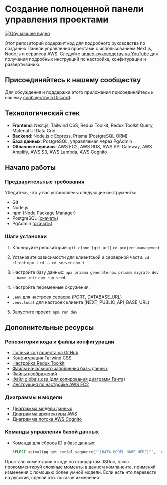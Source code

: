 # Создание полноценной панели управления проектами

[![Обучающее видео](https://img.youtube.com/vi/KAV8vo7hGAo/0.jpg)](https://www.youtube.com/watch?v=KAV8vo7hGAo)

Этот репозиторий содержит код для подробного руководства по созданию Панели управления проектами с использованием Next.js, Node.js и сервисов AWS.
Следуйте [видео-руководству на YouTube](https://www.youtube.com/watch?v=KAV8vo7hGAo) для получения подробных инструкций по настройке, конфигурации и развертыванию.

## Присоединяйтесь к нашему сообществу

Для обсуждения и поддержки этого приложения присоединяйтесь к нашему [сообществу в Discord](https://discord.com/channels/1070200085440376872/1082900634442940416/threads/1282730219488280576).

## Технологический стек

- **Frontend**: Next.js, Tailwind CSS, Redux Toolkit, Redux Toolkit Query, Material UI Data Grid
- **Backend**: Node.js с Express, Prisma (PostgreSQL ORM)
- **База данных**: PostgreSQL, управляемая через PgAdmin
- **Облачные сервисы**: AWS EC2, AWS RDS, AWS API Gateway, AWS Amplify, AWS S3, AWS Lambda, AWS Cognito

## Начало работы

### Предварительные требования

Убедитесь, что у вас установлены следующие инструменты:

- Git
- Node.js
- npm (Node Package Manager)
- PostgreSQL ([скачать](https://www.postgresql.org/download/))
- PgAdmin ([скачать](https://www.pgadmin.org/download/))

### Шаги установки

1. Клонируйте репозиторий:
   `git clone [git url]`
   `cd project-management`

2. Установите зависимости для клиентской и серверной части:
   `cd client`
   `npm i`
   `cd ..`
   `cd server`
   `npm i`

3. Настройте базу данных:
   `npx prisma generate`
   `npx prisma migrate dev --name init`
   `npm run seed`

4. Настройте переменные окружения:

- `.env` для настроек сервера (PORT, DATABASE_URL)
- `.env.local` для настроек клиента (NEXT_PUBLIC_API_BASE_URL)

5. Запустите проект:
   `npm run dev`

## Дополнительные ресурсы

### Репозитории кода и файлы конфигурации

- [Полный код проекта на GitHub](https://github.com/ed-roh/project-management)
- [Конфигурация Tailwind CSS](https://github.com/ed-roh/project-management/blob/master/client/tailwind.config.ts)
- [Настройка Redux Toolkit](https://github.com/ed-roh/project-management/blob/master/client/src/app/redux.tsx)
- [Файлы начального заполнения базы данных](https://github.com/ed-roh/project-management/tree/master/server/prisma/seedData)
- [Файлы изображений](https://github.com/ed-roh/project-management/tree/master/client/public)
- [Файл globals.css (для копирования диаграмм Ганта)](https://github.com/ed-roh/project-management/blob/master/client/src/app/globals.css)
- [Инструкция по настройке AWS EC2](https://github.com/ed-roh/project-management/blob/master/server/aws-ec2-instructions.md)

### Диаграммы и модели

- [Диаграмма модели данных](https://lucid.app/lucidchart/877dec2c-db89-4f7b-9ce0-80ce88b6ee37/edit)
- [Диаграмма архитектуры AWS](https://lucid.app/lucidchart/62c20695-d936-4ee7-9a53-ceef7aef8127/edit)
- [Диаграмма потока AWS Cognito](https://lucid.app/lucidchart/9e17e28e-6fe5-41df-b04b-b378fa21eb8f/edit)

### Команды управления базой данных

- Команда для сброса ID в базе данных:
  ```sql
  SELECT setval(pg_get_serial_sequence('"[DATA_MODEL_NAME_HERE]"', 'id'), coalesce(max(id)+1, 1), false) FROM "[DATA_MODEL_NAME_HERE]";
  ```

Проставь коментарии в коде по стандартам JSDoc, плюс прокомментируй сложные моменты в данном компаненте, применяй изменения с помощью более умной модели. Если есть что перевести на русский, сделай это. показав изменения
